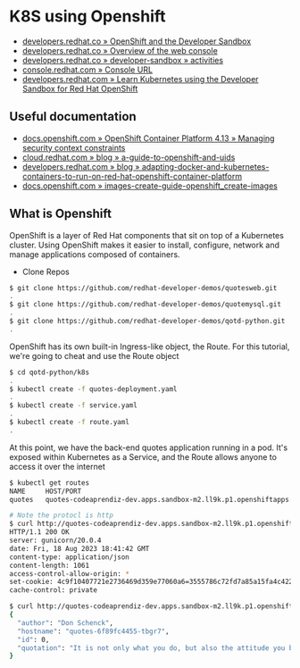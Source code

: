 # K8S using Openshift

- [developers.redhat.co » OpenShift and the Developer Sandbox](https://developers.redhat.com/learning/learn:openshift:foundations-openshift/resource/resources:openshift-and-developer-sandbox)
- [developers.redhat.co » Overview of the web console](https://developers.redhat.com/learning/learn:openshift:foundations-openshift/resource/resources:overview-web-console)
- [developers.redhat.co » developer-sandbox » activities](https://developers.redhat.com/developer-sandbox/activities)
- [console.redhat.com » Console URL](https://console.redhat.com/openshift)
- [developers.redhat.com » Learn Kubernetes using the Developer Sandbox for Red Hat OpenShift](https://developers.redhat.com/developer-sandbox/activities/learn-kubernetes-using-red-hat-developer-sandbox-openshift)

## Useful documentation

- [docs.openshift.com »  OpenShift Container Platform 4.13 » Managing security context constraints
](https://docs.openshift.com/container-platform/4.13/authentication/managing-security-context-constraints.html)
- [cloud.redhat.com » blog » a-guide-to-openshift-and-uids](https://cloud.redhat.com/blog/a-guide-to-openshift-and-uids)
- [developers.redhat.com » blog » adapting-docker-and-kubernetes-containers-to-run-on-red-hat-openshift-container-platform](https://developers.redhat.com/blog/2020/10/26/adapting-docker-and-kubernetes-containers-to-run-on-red-hat-openshift-container-platform)
- [docs.openshift.com » images-create-guide-openshift_create-images](https://docs.openshift.com/container-platform/4.5/openshift_images/create-images.html#images-create-guide-openshift_create-images)

## What is Openshift

OpenShift is a layer of Red Hat components that sit on top of a Kubernetes cluster. Using OpenShift makes it easier to install, configure, network and manage applications composed of containers.

- Clone Repos

```bash
$ git clone https://github.com/redhat-developer-demos/quotesweb.git
.
$ git clone https://github.com/redhat-developer-demos/quotemysql.git
.
$ git clone https://github.com/redhat-developer-demos/qotd-python.git
.
```

OpenShift has its own built-in Ingress-like object, the Route. For this tutorial, we're going to cheat and use the Route object

```bash
$ cd qotd-python/k8s
.
$ kubectl create -f quotes-deployment.yaml
.
$ kubectl create -f service.yaml
.
$ kubectl create -f route.yaml
.
```

At this point, we have the back-end quotes application running in a pod. It's exposed within Kubernetes as a Service, and the Route allows anyone to access it over the internet

```bash
$ kubectl get routes
NAME     HOST/PORT                                                           PATH   SERVICES   PORT        TERMINATION   WILDCARD
quotes   quotes-codeaprendiz-dev.apps.sandbox-m2.ll9k.p1.openshiftapps.com          quotes     10000-tcp                 None

# Note the protocl is http
$ curl http://quotes-codeaprendiz-dev.apps.sandbox-m2.ll9k.p1.openshiftapps.com/quotes -I  
HTTP/1.1 200 OK
server: gunicorn/20.0.4
date: Fri, 18 Aug 2023 18:41:42 GMT
content-type: application/json
content-length: 1061
access-control-allow-origin: *
set-cookie: 4c9f10407721e2736469d359e77060a6=3555786c72fd7a85a15fa4c42233655d; path=/; HttpOnly
cache-control: private

$ curl http://quotes-codeaprendiz-dev.apps.sandbox-m2.ll9k.p1.openshiftapps.com/quotes/random
{
  "author": "Don Schenck", 
  "hostname": "quotes-6f89fc4455-tbgr7", 
  "id": 0, 
  "quotation": "It is not only what you do, but also the attitude you bring to it, that makes you a success."
}
```